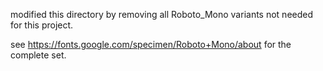 modified this directory by removing all Roboto_Mono variants not needed for this project.

see https://fonts.google.com/specimen/Roboto+Mono/about for the complete set.